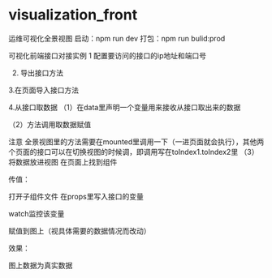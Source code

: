 # visualization_front
运维可视化全景视图
启动：npm run dev
打包：npm run bulid:prod

可视化前端接口对接实例
1 配置要访问的接口的ip地址和端口号

2. 导出接口方法

3.在页面导入接口方法

4.从接口取数据
（1）在data里声明一个变量用来接收从接口取出来的数据

（2）方法调用取数据赋值

注意 全景视图里的方法需要在mounted里调用一下（一进页面就会执行），其他两个页面的接口可以在切换视图的时候调，即调用写在toIndex1.toIndex2里
（3）将数据放进视图
在页面上找到组件



传值：


打开子组件文件
在props里写入接口的变量

watch监控该变量

赋值到图上（视具体需要的数据情况而改动）

效果：

图上数据为真实数据

